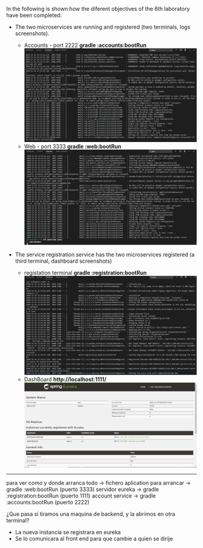 In the following is shown how the diferent objectives of the 6th laboratory have been completed:
* The two microservices are running and registered (two terminals, logs screenshots).
    * Accounts - port 2222 **gradle :accounts:bootRun**
    ![accounts log](accounts.png)
    * Web - port 3333 **gradle :web:bootRun**
    ![web log](web.png)

* The service registration service has the two microservices registered (a third terminal, dashboard screenshots)
    * registation terminal **gradle :registration:bootRun**
    ![registation log](registation_terminal.png)
    * DashBoard **http://localhost:1111/**
    ![registation dashboard](registation_dashboard.png)


------------------------------
para ver como y donde arranca todo -> fichero aplication 
para arrancar -> gradle :web:bootRun    (puerto 3333)
                 servidor eureka -> gradle :registration:bootRun (puerto 1111)
                 account service -> gradle :accounts:bootRun    (puerto 2222)

¿Que pasa si tiramos una maquina de backend, y la abrimos en otra terminal?
- La nueva instancia se registrara en eureka
- Se lo comunicara al front end para que cambie a quien se dirije